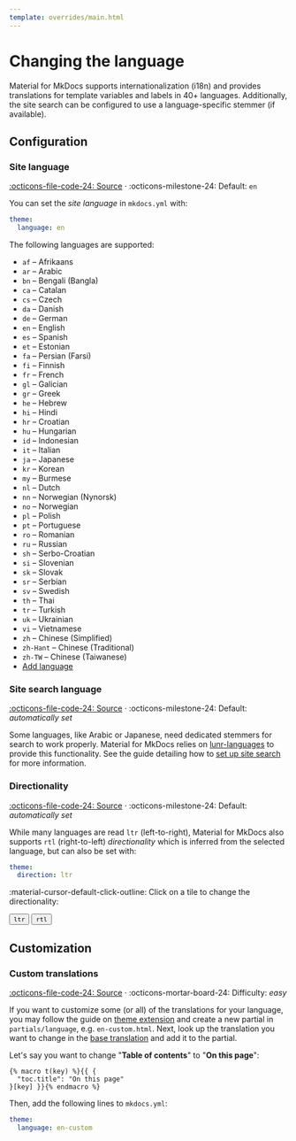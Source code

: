 ```yaml
---
template: overrides/main.html
---
```


# Changing the language

Material for MkDocs supports internationalization (i18n) and provides
translations for template variables and labels in 40+ languages. Additionally,
the site search can be configured to use a language-specific stemmer (if
available).

## Configuration

### Site language

[:octicons-file-code-24: Source][1] · :octicons-milestone-24: Default: `en`

You can set the _site language_ in `mkdocs.yml` with:

``` yaml
theme:
  language: en
```

The following languages are supported:

<ul class="tx-columns">
  <li><code>af</code> – Afrikaans</li>
  <li><code>ar</code> – Arabic</li>
  <li><code>bn</code> – Bengali (Bangla)</li>
  <li><code>ca</code> – Catalan</li>
  <li><code>cs</code> – Czech</li>
  <li><code>da</code> – Danish</li>
  <li><code>de</code> – German</li>
  <li><code>en</code> – English</li>
  <li><code>es</code> – Spanish</li>
  <li><code>et</code> – Estonian</li>
  <li><code>fa</code> – Persian (Farsi)</li>
  <li><code>fi</code> – Finnish</li>
  <li><code>fr</code> – French</li>
  <li><code>gl</code> – Galician</li>
  <li><code>gr</code> – Greek</li>
  <li><code>he</code> – Hebrew</li>
  <li><code>hi</code> – Hindi</li>
  <li><code>hr</code> – Croatian</li>
  <li><code>hu</code> – Hungarian</li>
  <li><code>id</code> – Indonesian</li>
  <li><code>it</code> – Italian</li>
  <li><code>ja</code> – Japanese</li>
  <li><code>kr</code> – Korean</li>
  <li><code>my</code> – Burmese</li>
  <li><code>nl</code> – Dutch</li>
  <li><code>nn</code> – Norwegian (Nynorsk)</li>
  <li><code>no</code> – Norwegian</li>
  <li><code>pl</code> – Polish</li>
  <li><code>pt</code> – Portuguese</li>
  <li><code>ro</code> – Romanian</li>
  <li><code>ru</code> – Russian</li>
  <li><code>sh</code> – Serbo-Croatian</li>
  <li><code>si</code> – Slovenian</li>
  <li><code>sk</code> – Slovak</li>
  <li><code>sr</code> – Serbian</li>
  <li><code>sv</code> – Swedish</li>
  <li><code>th</code> – Thai</li>
  <li><code>tr</code> – Turkish</li>
  <li><code>uk</code> – Ukrainian</li>
  <li><code>vi</code> – Vietnamese</li>
  <li><code>zh</code> – Chinese (Simplified)</li>
  <li><code>zh-Hant</code> – Chinese (Traditional)</li>
  <li><code>zh-TW</code> – Chinese (Taiwanese)</li>
  <li>
    <a href="https://bit.ly/38F5RCa">
      Add language
    </a>
  </li>
</ul>

  [1]: https://github.com/squidfunk/mkdocs-material/blob/master/src/partials/language/en.html

### Site search language

[:octicons-file-code-24: Source][2] ·
:octicons-milestone-24: Default: _automatically set_

Some languages, like Arabic or Japanese, need dedicated stemmers for search to
work properly. Material for MkDocs relies on [lunr-languages][3] to provide this 
functionality. See the guide detailing how to [set up site search][4] for
more information.

  [2]: https://github.com/squidfunk/mkdocs-material/blob/master/src/assets/javascripts/integrations/search/worker/main/index.ts#L49-L69
  [3]: https://github.com/MihaiValentin/lunr-languages
  [4]: setting-up-site-search.md


### Directionality

[:octicons-file-code-24: Source][5] ·
:octicons-milestone-24: Default: _automatically set_

While many languages are read `ltr` (left-to-right), Material for MkDocs also
supports `rtl` (right-to-left) _directionality_ which is inferred from the
selected language, but can also be set with:

``` yaml
theme:
  direction: ltr
```

:material-cursor-default-click-outline: Click on a tile to change the
directionality:

<div class="tx-switch">
  <button data-md-dir="ltr"><code>ltr</code></button>
  <button data-md-dir="rtl"><code>rtl</code></button>
</div>

<script>
  var buttons = document.querySelectorAll("button[data-md-dir]")
  buttons.forEach(function(button) {
    button.addEventListener("click", function() {
      var attr = this.getAttribute("data-md-dir")
      document.body.dir = attr
      var name = document.querySelector("#__code_1 code span:nth-child(5)")
      name.textContent = attr
    })
  })
</script>

  [5]: https://github.com/squidfunk/mkdocs-material/blob/master/src/base.html#L168

## Customization

### Custom translations

[:octicons-file-code-24: Source][1] ·
:octicons-mortar-board-24: Difficulty: _easy_

If you want to customize some (or all) of the translations for your language,
you may follow the guide on [theme extension][6] and create a new partial in
`partials/language`, e.g. `en-custom.html`. Next, look up the translation you
want to change in the [base translation][1] and add it to the partial.

Let's say you want to change "__Table of contents__" to "__On this page__":

``` jinja
{% macro t(key) %}{{ {
  "toc.title": "On this page"
}[key] }}{% endmacro %}
```

Then, add the following lines to `mkdocs.yml`:

``` yaml
theme:
  language: en-custom
```

  [6]: ../customization.md#extending-the-theme
